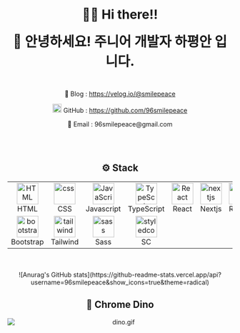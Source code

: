 <h1 align="center">👋🏻 Hi there!!</h1>

<p align="center"><span style="font-size:30px"><b>🚀 안녕하세요! 주니어 개발자 하평안 입니다.</b></span></p>
</br>
<p align="center">💬 Blog : <a href="https://velog.io/@smilepeace">https://velog.io/@smilepeace</a></p>
<p align="center"><img src="https://user-images.githubusercontent.com/25181517/192108374-8da61ba1-99ec-41d7-80b8-fb2f7c0a4948.png" width="20" height="20" alt="GitHub" /> GitHub : <a href="https://github.com/96smilepeace">https://github.com/96smilepeace</a></p>
<p align="center">📩 Email : 96smilepeace@gmail.com</p>

</br>
</br>

<h2 align="center">⚙️ Stack</h2>

<div align="center">
<table>
    <tr>
  <td align="center"  width="96">
        <img src="https://skillicons.dev/icons?i=html" width="48" height="48" alt="HTML" />
      <br>HTML
    </td>
    <td align="center" width="96">
        <img src="https://skillicons.dev/icons?i=css" width="48" height="48" alt="css" />
      <br>CSS
    </td>
    <td align="center" width="96">
         <img src="https://skillicons.dev/icons?i=js" width="48" height="48" alt="JavaScript" />
      <br>Javascript
    </td>
         <td align="center"  width="96">
        <img src="https://skillicons.dev/icons?i=ts" width="48" height="48" alt="TypeScript" />
      <br>TypeScript
    </td>
          <td align="center" width="96">
        <img src="https://skillicons.dev/icons?i=react" width="48" height="48" alt="React" />
      <br>React
    </td>
        <td align="center" width="96">
        <img src="https://skillicons.dev/icons?i=nextjs" width="48" height="48" alt="nextjs" />
      <br>Nextjs
    </td>
       <td align="center" width="96">
        <img src="https://skillicons.dev/icons?i=redux" width="48" height="48" alt="redux" />
      <br>Redux
    </td>
    <td align="center" width="96"> 
        <img src="https://user-images.githubusercontent.com/25181517/192108372-f71d70ac-7ae6-4c0d-8395-51d8870c2ef0.png" width="48" height="48" alt="Git" />
      <br>Git
    </td>
    <td align="center" width="96">
        <img src="https://user-images.githubusercontent.com/25181517/192108374-8da61ba1-99ec-41d7-80b8-fb2f7c0a4948.png" width="48" height="48" alt="GitHub" />
      <br>Github
    </td>
  </tr>
    </div>
    <div align="center">
  <tr>
        <td align="center"  width="96">
        <img src="https://skillicons.dev/icons?i=bootstrap" width="48" height="48" alt="bootstrap" />
      <br>Bootstrap
    </td>
    <td align="center" width="96">
        <img src="https://skillicons.dev/icons?i=tailwind" width="48" height="48" alt="tailwind" />
      <br>Tailwind
    </td>
        <td align="center" width="96">
        <img src="https://skillicons.dev/icons?i=sass" width="48" height="48" alt="sass" />
      <br>Sass
    </td>
        <td align="center" width="96">
        <img src="https://skillicons.dev/icons?i=styledcomponents" width="48" height="48" alt="styledcomponents" />
      <br>SC
    </td>
  </tr>
</table>
</div>

</br>
</br>

<div align="center">
   ![Anurag's GitHub stats](https://github-readme-stats.vercel.app/api?username=96smilepeace&show_icons=true&theme=radical)
</div>

<h2 align="center">🦖 Chrome Dino</h2>
<div align="center">
<img data-target="animated-image.replacedImage" alt="dino.gif" class="AnimatedImagePlayer-animatedImage" src="https://github.com/saadeghi/saadeghi/raw/master/dino.gif" style="display: block; opacity: 1;">
</div>
